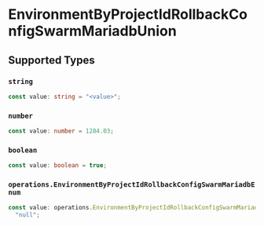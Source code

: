 # EnvironmentByProjectIdRollbackConfigSwarmMariadbUnion


## Supported Types

### `string`

```typescript
const value: string = "<value>";
```

### `number`

```typescript
const value: number = 1284.03;
```

### `boolean`

```typescript
const value: boolean = true;
```

### `operations.EnvironmentByProjectIdRollbackConfigSwarmMariadbEnum`

```typescript
const value: operations.EnvironmentByProjectIdRollbackConfigSwarmMariadbEnum =
  "null";
```


